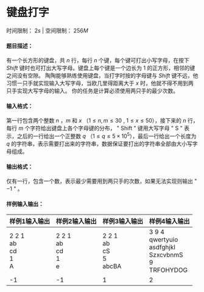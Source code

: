 # 键盘打字

时间限制： $2s$   |   空间限制： $256M$



#### 题目描述：

有一个长方形的键盘，共 $n$ 行，每行 $n$ 个键，每个键可打出小写字母，在按下 $Shift$  键时也可打出大写字母。键盘上每个键是一个边长为 $1$ 的正方形，相邻的键之间没有空隙。 陶陶能够熟练使用键盘，当打字时按的字母键与 $Shift$ 键不远，他习惯一只手就实现输入大写字母，当欧几里得距离大于 $x$ 时，他就不得不用到两只手实现大写字母的输入。 你的任务是计算必须使用两只手的最少次数。



#### 输入格式：

第一行包含两个整数  $n$ ，$m$ 和  $x$ （$1\le n,m\le 30\ ,\ 1\le x\le 50$），接下来的 $n$ 行，每行 $m$ 个字符给出键盘上各个字母键的分布， " Shift " 键用大写字母 " S " 表示，之后的一行给出一个正整数  $q$ （$1\le q\le 5\times 10^{5}$），最后一行给出一个长度为  $q$ 的字符串，表示需要打出来的字符串，数据保证要打出的字符串全部由大小写字母组成。 



#### 输出格式：

仅有一行，包含一个数，表示最少需要用到两只手的次数，如果无法实现则输出 " $-1$ " 。



#### 样例输入输出：

| 样例1输入输出                   | 样例2输入输出                   | 样例3输入输出                       | 样例4输入输出                                                |
| ------------------------------- | ------------------------------- | ----------------------------------- | ------------------------------------------------------------ |
| 2 2 1<br/>ab<br/>cd<br/>1<br/>A | 2 2 1<br/>ab<br/>cd<br/>1<br/>e | 2 2 1<br/>ab<br/>cS<br/>5<br/>abcBA | 3 9 4<br/>qwertyuio<br/>asdfghjkl<br/>SzxcvbnmS<br/>9<br/>TRFOHYDOG |
| -1                              | -1                              | 1                                   | 2                                                            |